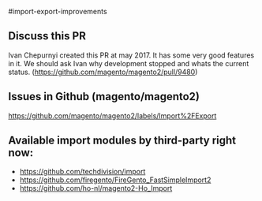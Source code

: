 #import-export-improvements

## Discuss this PR
Ivan Chepurnyi created this PR at may 2017. It has some very good features in it. We should ask Ivan why development stopped and whats the current status. (https://github.com/magento/magento2/pull/9480)

## Issues in Github (magento/magento2)
https://github.com/magento/magento2/labels/Import%2FExport

## Available import modules by third-party right now:
* https://github.com/techdivision/import
* https://github.com/firegento/FireGento_FastSimpleImport2
* https://github.com/ho-nl/magento2-Ho_Import
